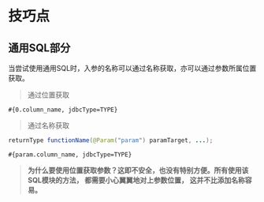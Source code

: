 # 技巧点
## 通用SQL部分
当尝试使用通用SQL时，入参的名称可以通过名称获取，亦可以通过参数所属位置获取。  
> 通过位置获取  

```#{0.column_name, jdbcType=TYPE}```  

> 通过名称获取  
``` JAVA
returnType functionName(@Param("param") paramTarget, ...);
```
```#{param.column_name, jdbcType=TYPE}```

> **为什么要使用位置获取参数？这即不安全，也没有特别方便。所有使用该SQL模块的方法， 都需要小心翼翼地对上参数位置， 这并不比添加名称容易。**
